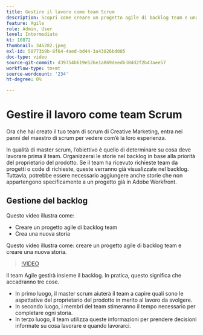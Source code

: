```yaml
---
title: Gestire il lavoro come team Scrum
description: Scopri come creare un progetto agile di backlog team e una nuova storia.
feature: Agile
role: Admin, User
level: Intermediate
kt: 10872
thumbnail: 346282.jpeg
exl-id: 50773b9b-8f64-4aed-bd44-3a43026bd085
doc-type: video
source-git-commit: d39754b619e526e1a869deedb38dd2f2b43aee57
workflow-type: tm+mt
source-wordcount: '234'
ht-degree: 0%

---
```


# Gestire il lavoro come team Scrum

Ora che hai creato il tuo team di scrum di Creative Marketing, entra nei panni del maestro di scrum per vedere com’è la loro esperienza.

In qualità di master scrum, l’obiettivo è quello di determinare su cosa deve lavorare prima il team. Organizzerai le storie nel backlog in base alla priorità del proprietario del prodotto. Se il team ha ricevuto richieste team da progetti o code di richieste, queste verranno già visualizzate nel backlog. Tuttavia, potrebbe essere necessario aggiungere anche storie che non appartengono specificamente a un progetto già in Adobe Workfront.

## Gestione del backlog

Questo video illustra come:

- Creare un progetto agile di backlog team
- Crea una nuova storia

Questo video illustra come: creare un progetto agile di backlog team e creare una nuova storia.

>[!VIDEO](https://video.tv.adobe.com/v/346282/?quality=12&learn=on)

Il team Agile gestirà insieme il backlog. In pratica, questo significa che accadranno tre cose.

- In primo luogo, il master scrum aiuterà il team a capire quali sono le aspettative del proprietario del prodotto in merito al lavoro da svolgere.
- In secondo luogo, i membri del team stimeranno il tempo necessario per completare ogni storia.
- In terzo luogo, il team utilizza queste informazioni per prendere decisioni informate su cosa lavorare e quando lavorarci.
